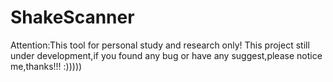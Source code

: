# ShakeScanner
Attention:This tool for personal study and research only!
This project still under development,if you found any bug or have any suggest,please notice me,thanks!!! :)))))
